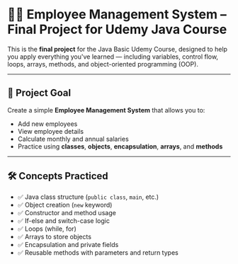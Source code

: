 # 👩‍💼 Employee Management System – Final Project for Udemy Java Course

This is the **final project** for the Java Basic Udemy Course, designed to help you apply everything you've learned — including variables, control flow, loops, arrays, methods, and object-oriented programming (OOP).

---

## 🧠 Project Goal

Create a simple **Employee Management System** that allows you to:

- Add new employees
- View employee details
- Calculate monthly and annual salaries
- Practice using **classes**, **objects**, **encapsulation**, **arrays**, and **methods**

---

## 🛠️ Concepts Practiced

- ✅ Java class structure (`public class`, `main`, etc.)
- ✅ Object creation (`new` keyword)
- ✅ Constructor and method usage
- ✅ If-else and switch-case logic
- ✅ Loops (while, for)
- ✅ Arrays to store objects
- ✅ Encapsulation and private fields
- ✅ Reusable methods with parameters and return types
